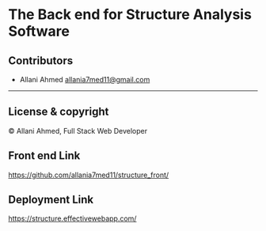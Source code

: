 # The Back end for Structure Analysis Software

## Contributors
- Allani Ahmed <allania7med11@gmail.com>

---
## License & copyright
© Allani Ahmed, Full Stack Web Developer

## Front end Link
https://github.com/allania7med11/structure_front/

## Deployment Link
https://structure.effectivewebapp.com/